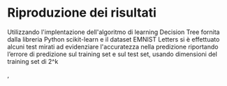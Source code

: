# Riproduzione dei risultati

Utilizzando l'implentazione dell'algoritmo di learning Decision Tree fornita dalla libreria Python scikit-learn e il dataset  EMNIST Letters si è effettuato alcuni test mirati ad evidenziare l'accuratezza nella predizione riportando l’errore di predizione sul training set e sul test set, usando dimensioni del training set di 2^k

, 
